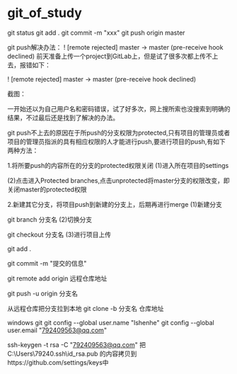 # git_of_study
git status
git add .
git commit -m "xxx"
git push origin master


git push解决办法： ! [remote rejected] master -> master (pre-receive hook declined)
前天准备上传一个project到GitLab上，但是试了很多次都上传不上去，报错如下：

! [remote rejected] master -> master (pre-receive hook declined)

截图：



一开始还以为自己用户名和密码错误，试了好多次，网上搜所索也没搜索到明确的结果，不过最后还是找到了解决的办法。

git push不上去的原因在于所push的分支权限为protected,只有项目的管理员或者项目的管理员指派的具有相应权限的人才能进行push,要进行项目的push,有如下两种方法：

1.将所要push的内容所在的分支的protected权限关闭
(1)进入所在项目的settings



(2)点击进入Protected branches,点击unprotected将master分支的权限改变，即关闭master的protected权限



2.新建其它分支，将项目push到新建的分支上，后期再进行merge
(1)新建分支

git branch 分支名
(2)切换分支

git checkout 分支名
(3)进行项目上传

git add .

git commit -m "提交的信息"

git remote add origin 远程仓库地址

git push -u origin 分支名

从远程仓库把分支拉到本地
git clone -b 分支名 仓库地址

windows git
git config --global user.name "lshenhe"
git config --global user.email "792409563@qq.com"

ssh-keygen -t rsa -C "792409563@qq.com" 
把C:\Users\79240\.ssh\id_rsa.pub 的内容拷贝到https://github.com/settings/keys中